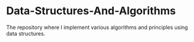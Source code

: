 # Data-Structures-And-Algorithms
The repository where I implement various algorithms and principles using data structures.
